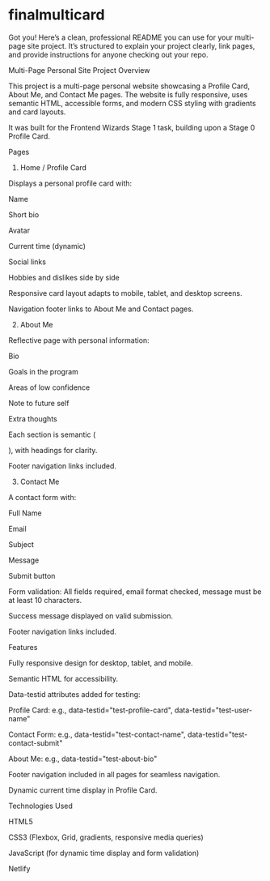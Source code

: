 # finalmulticard
Got you! Here’s a clean, professional README you can use for your multi-page site project. It’s structured to explain your project clearly, link pages, and provide instructions for anyone checking out your repo.

Multi-Page Personal Site
Project Overview

This project is a multi-page personal website showcasing a Profile Card, About Me, and Contact Me pages. The website is fully responsive, uses semantic HTML, accessible forms, and modern CSS styling with gradients and card layouts.

It was built for the Frontend Wizards Stage 1 task, building upon a Stage 0 Profile Card.

Pages
1. Home / Profile Card

Displays a personal profile card with:

Name

Short bio

Avatar

Current time (dynamic)    

Social links

Hobbies and dislikes side by side

Responsive card layout adapts to mobile, tablet, and desktop screens.

Navigation footer links to About Me and Contact pages.

2. About Me

Reflective page with personal information:

Bio

Goals in the program

Areas of low confidence

Note to future self

Extra thoughts

Each section is semantic (<section>), with headings for clarity.

Footer navigation links included.

3. Contact Me

A contact form with:

Full Name

Email

Subject

Message

Submit button

Form validation: All fields required, email format checked, message must be at least 10 characters.

Success message displayed on valid submission.

Footer navigation links included.

Features

Fully responsive design for desktop, tablet, and mobile.

Semantic HTML for accessibility.

Data-testid attributes added for testing:

Profile Card: e.g., data-testid="test-profile-card", data-testid="test-user-name"

Contact Form: e.g., data-testid="test-contact-name", data-testid="test-contact-submit"

About Me: e.g., data-testid="test-about-bio"

Footer navigation included in all pages for seamless navigation.

Dynamic current time display in Profile Card.

Technologies Used

HTML5

CSS3 (Flexbox, Grid, gradients, responsive media queries)

JavaScript (for dynamic time display and form validation)

Netlify
